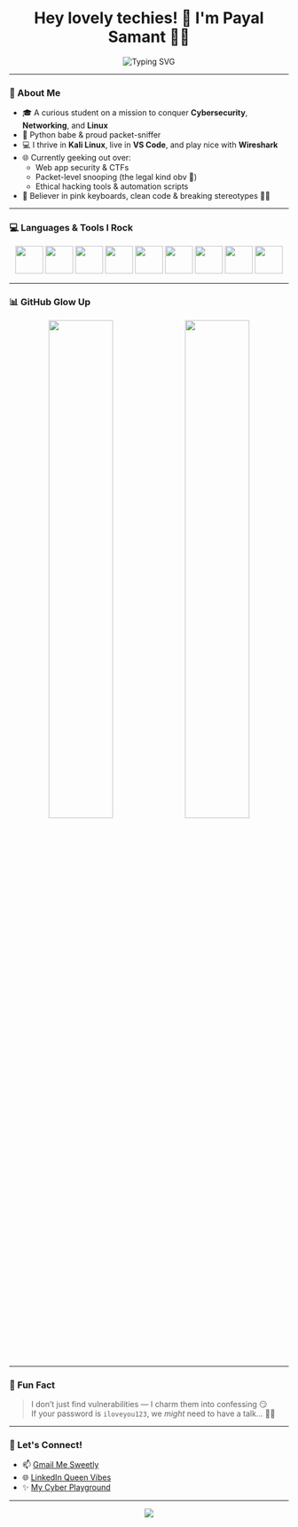 <h1 align="center">Hey lovely techies! 💖 I'm Payal Samant 👩‍💻</h1>
<p align="center">
  <img src="https://readme-typing-svg.herokuapp.com?font=Fira+Code&duration=3000&pause=1000&color=FF69B4&center=true&vCenter=true&width=435&lines=Cybersecurity+Baddie+on+the+Block;Pythonista+%7C+Wireshark+Whiz;Breaking+Barriers+%26+Firewalls+%F0%9F%94%A5" alt="Typing SVG" />
</p>

---

### 💫 About Me

- 🎓 A curious student on a mission to conquer **Cybersecurity**, **Networking**, and **Linux**
- 🐍 Python babe & proud packet-sniffer
- 💻 I thrive in **Kali Linux**, live in **VS Code**, and play nice with **Wireshark**
- 🌐 Currently geeking out over:
  - Web app security & CTFs
  - Packet-level snooping (the legal kind obv 👀)
  - Ethical hacking tools & automation scripts
- 🌸 Believer in pink keyboards, clean code & breaking stereotypes 🔐💅

---

### 💻 Languages & Tools I Rock

<p align="center">
  <!-- Add your icons here -->
  <img src="https://cdn.jsdelivr.net/gh/devicons/devicon/icons/python/python-original.svg" width="50"/>
  <img src="https://cdn.jsdelivr.net/gh/devicons/devicon/icons/bash/bash-original.svg" width="50"/>
  <img src="https://cdn.jsdelivr.net/gh/devicons/devicon/icons/linux/linux-original.svg" width="50"/>
  <img src="https://cdn.jsdelivr.net/gh/devicons/devicon/icons/vscode/vscode-original.svg" width="50"/>
  <img src="https://cdn.jsdelivr.net/gh/devicons/devicon/icons/github/github-original.svg" width="50"/>
  <img src="https://cdn.jsdelivr.net/gh/devicons/devicon/icons/html5/html5-original.svg" width="50"/>
  <img src="https://cdn.jsdelivr.net/gh/devicons/devicon/icons/nginx/nginx-original.svg" width="50"/>
  <img src="https://cdn.jsdelivr.net/gh/devicons/devicon/icons/firebase/firebase-plain.svg" width="50"/>
  <img src="https://www.svgrepo.com/svg/377840/wireshark" width="50" />
</p>


---

### 📊 GitHub Glow Up

<div align="center">
  <img src="https://github-readme-stats.vercel.app/api?username=pys07&show_icons=true&theme=rose_pine&title_color=ff69b4&icon_color=ff69b4" width="48%" />
  <img src="https://github-readme-streak-stats.herokuapp.com/?user=pys07&theme=rose_pine&fire=ff69b4&ring=ff69b4" width="48%" />
</div>

---

### 🌟 Fun Fact

> I don’t just find vulnerabilities — I charm them into confessing 😏  
> If your password is `iloveyou123`, we *might* need to have a talk... 🫣💬

---

### 💌 Let's Connect!

- 📫 [Gmail Me Sweetly](mailto:payalsamant14@gmail.com)
- 🌐 [LinkedIn Queen Vibes](https://www.linkedin.com/in/payal-samant-3867a527a/)
- ✨ [My Cyber Playground](https://github.com/pys07)

---

<p align="center">
  <img src="https://komarev.com/ghpvc/?username=pys07&label=✨+Queen+Vibes+Detected&color=ff69b4" />
</p>
